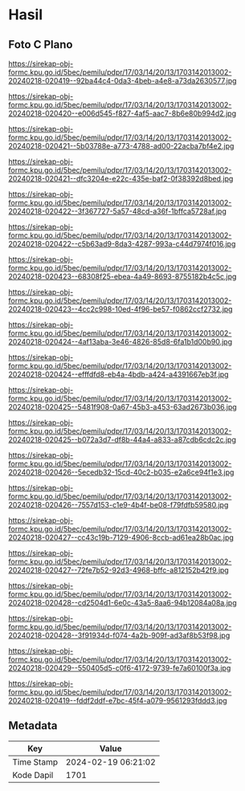 # Hasil

## Foto C Plano

https://sirekap-obj-formc.kpu.go.id/5bec/pemilu/pdpr/17/03/14/20/13/1703142013002-20240218-020419--92ba44c4-0da3-4beb-a4e8-a73da2630577.jpg

https://sirekap-obj-formc.kpu.go.id/5bec/pemilu/pdpr/17/03/14/20/13/1703142013002-20240218-020420--e006d545-f827-4af5-aac7-8b6e80b994d2.jpg

https://sirekap-obj-formc.kpu.go.id/5bec/pemilu/pdpr/17/03/14/20/13/1703142013002-20240218-020421--5b03788e-a773-4788-ad00-22acba7bf4e2.jpg

https://sirekap-obj-formc.kpu.go.id/5bec/pemilu/pdpr/17/03/14/20/13/1703142013002-20240218-020421--dfc3204e-e22c-435e-baf2-0f38392d8bed.jpg

https://sirekap-obj-formc.kpu.go.id/5bec/pemilu/pdpr/17/03/14/20/13/1703142013002-20240218-020422--3f367727-5a57-48cd-a36f-1bffca5728af.jpg

https://sirekap-obj-formc.kpu.go.id/5bec/pemilu/pdpr/17/03/14/20/13/1703142013002-20240218-020422--c5b63ad9-8da3-4287-993a-c44d7974f016.jpg

https://sirekap-obj-formc.kpu.go.id/5bec/pemilu/pdpr/17/03/14/20/13/1703142013002-20240218-020423--68308f25-ebea-4a49-8693-8755182b4c5c.jpg

https://sirekap-obj-formc.kpu.go.id/5bec/pemilu/pdpr/17/03/14/20/13/1703142013002-20240218-020423--4cc2c998-10ed-4f96-be57-f0862ccf2732.jpg

https://sirekap-obj-formc.kpu.go.id/5bec/pemilu/pdpr/17/03/14/20/13/1703142013002-20240218-020424--4af13aba-3e46-4826-85d8-6fa1b1d00b90.jpg

https://sirekap-obj-formc.kpu.go.id/5bec/pemilu/pdpr/17/03/14/20/13/1703142013002-20240218-020424--efffdfd8-eb4a-4bdb-a424-a4391667eb3f.jpg

https://sirekap-obj-formc.kpu.go.id/5bec/pemilu/pdpr/17/03/14/20/13/1703142013002-20240218-020425--5481f908-0a67-45b3-a453-63ad2673b036.jpg

https://sirekap-obj-formc.kpu.go.id/5bec/pemilu/pdpr/17/03/14/20/13/1703142013002-20240218-020425--b072a3d7-df8b-44a4-a833-a87cdb6cdc2c.jpg

https://sirekap-obj-formc.kpu.go.id/5bec/pemilu/pdpr/17/03/14/20/13/1703142013002-20240218-020426--5ecedb32-15cd-40c2-b035-e2a6ce94f1e3.jpg

https://sirekap-obj-formc.kpu.go.id/5bec/pemilu/pdpr/17/03/14/20/13/1703142013002-20240218-020426--7557d153-c1e9-4b4f-be08-f79fdfb59580.jpg

https://sirekap-obj-formc.kpu.go.id/5bec/pemilu/pdpr/17/03/14/20/13/1703142013002-20240218-020427--cc43c19b-7129-4906-8ccb-ad61ea28b0ac.jpg

https://sirekap-obj-formc.kpu.go.id/5bec/pemilu/pdpr/17/03/14/20/13/1703142013002-20240218-020427--72fe7b52-92d3-4968-bffc-a812152b42f9.jpg

https://sirekap-obj-formc.kpu.go.id/5bec/pemilu/pdpr/17/03/14/20/13/1703142013002-20240218-020428--cd2504d1-6e0c-43a5-8aa6-94b12084a08a.jpg

https://sirekap-obj-formc.kpu.go.id/5bec/pemilu/pdpr/17/03/14/20/13/1703142013002-20240218-020428--3f91934d-f074-4a2b-909f-ad3af8b53f98.jpg

https://sirekap-obj-formc.kpu.go.id/5bec/pemilu/pdpr/17/03/14/20/13/1703142013002-20240218-020429--550405d5-c0f6-4172-9739-fe7a60100f3a.jpg

https://sirekap-obj-formc.kpu.go.id/5bec/pemilu/pdpr/17/03/14/20/13/1703142013002-20240218-020419--fddf2ddf-e7bc-45f4-a079-9561293fddd3.jpg


## Metadata

| Key        | Value               |
| ---------- | ------------------- |
| Time Stamp | 2024-02-19 06:21:02 |
| Kode Dapil | 1701                |



